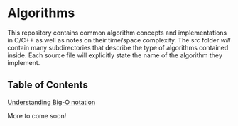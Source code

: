 # Algorithms

This repository contains common algorithm concepts and implementations in C/C++ as well as notes on their time/space complexity. The src folder *will* contain many subdirectories that describe the type of algorithms contained inside. Each source file will explicitly state the name of the algorithm they implement.

## Table of Contents

[Understanding Big-O notation](https://github.com/Kobakat/Algorithms/tree/master/src/BigO)

More to come soon!
